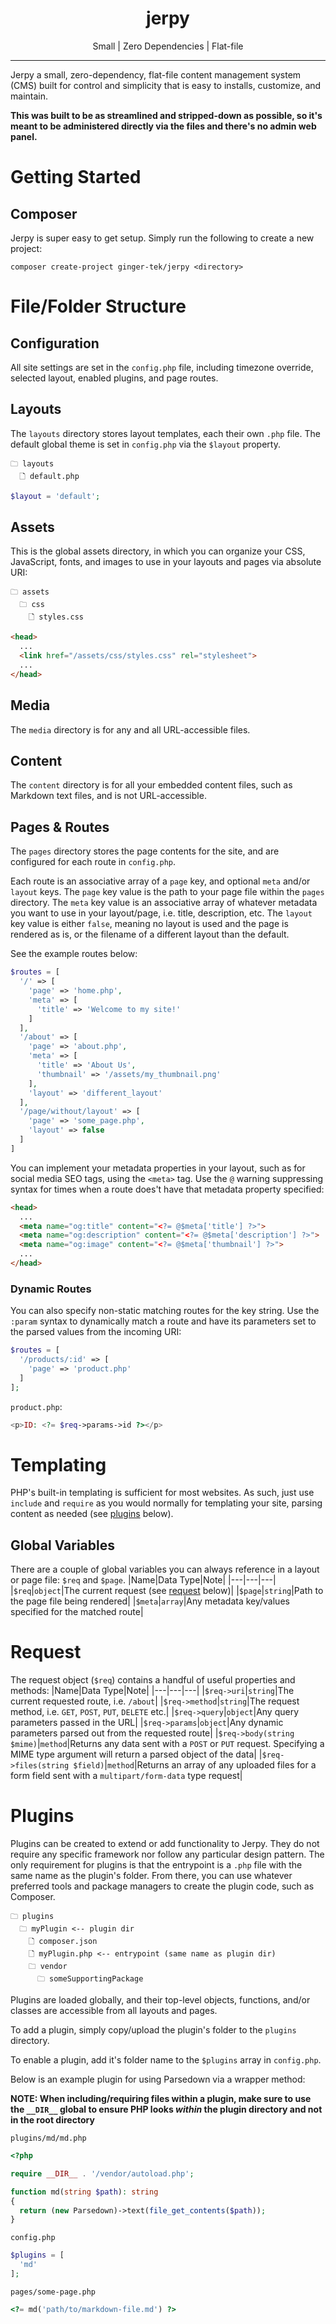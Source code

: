 <div align=center>
  <h1>jerpy</h1>
  <p>Small | Zero Dependencies | Flat-file</p>
</div>
<hr>

Jerpy a small, zero-dependency, flat-file content management system (CMS) built for control and simplicity that is easy to installs, customize, and maintain.

**This was built to be as streamlined and stripped-down as possible, so it's meant to be administered directly via the files and there's no admin web panel.**

# Getting Started
## Composer
Jerpy is super easy to get setup. Simply run the following to create a new project:
```
composer create-project ginger-tek/jerpy <directory>
```

# File/Folder Structure
## Configuration
All site settings are set in the `config.php` file, including timezone override, selected layout, enabled plugins, and page routes.

## Layouts
The `layouts` directory stores layout templates, each their own `.php` file. The default global theme is set in `config.php` via the `$layout` property.
```
🗀 layouts
  🗋 default.php
```
```php
$layout = 'default';
```

## Assets
This is the global assets directory, in which you can organize your CSS, JavaScript, fonts, and images to use in your layouts and pages via absolute URI:
```
🗀 assets
  🗀 css
    🗋 styles.css
```
```html
<head>
  ...
  <link href="/assets/css/styles.css" rel="stylesheet">
  ...
</head>
```

## Media
The `media` directory is for any and all URL-accessible files.
  
## Content
The `content` directory is for all your embedded content files, such as Markdown text files, and is not URL-accessible.

## Pages & Routes
The `pages` directory stores the page contents for the site, and are configured for each route in `config.php`.

Each route is an associative array of a `page` key, and optional `meta` and/or `layout` keys.
The `page` key value is the path to your page file within the `pages` directory.
The `meta` key value is an associative array of whatever metadata you want to use in your layout/page, i.e. title, description, etc.
The `layout` key value is either `false`, meaning no layout is used and the page is rendered as is, or the filename of a different layout than the default.

See the example routes below:
```php
$routes = [
  '/' => [
    'page' => 'home.php',
    'meta' => [
      'title' => 'Welcome to my site!'
    ]
  ],
  '/about' => [
    'page' => 'about.php',
    'meta' => [
      'title' => 'About Us',
      'thumbnail' => '/assets/my_thumbnail.png'
    ],
    'layout' => 'different_layout'
  ],
  '/page/without/layout' => [
    'page' => 'some_page.php',
    'layout' => false
  ]
]
```

You can implement your metadata properties in your layout, such as for social media SEO tags, using the `<meta>` tag. Use the `@` warning suppressing syntax for times when a route does't have that metadata property specified:
```html
<head>
  ...
  <meta name="og:title" content="<?= @$meta['title'] ?>">
  <meta name="og:description" content="<?= @$meta['description'] ?>">
  <meta name="og:image" content="<?= @$meta['thumbnail'] ?>">
  ...
</head>
```

### Dynamic Routes
You can also specify non-static matching routes for the key string. Use the `:param` syntax to dynamically match a route and have its parameters set to the parsed values from the incoming URI:
```php
$routes = [
  '/products/:id' => [
    'page' => 'product.php'
  ]
];
```
`product.php`:
```php
<p>ID: <?= $req->params->id ?></p>
```

# Templating
PHP's built-in templating is sufficient for most websites. As such, just use `include` and `require` as you would normally for templating your site, parsing content as needed (see [plugins](#plugins) below).

## Global Variables
There are a couple of global variables you can always reference in a layout or page file: `$req` and `$page`.
|Name|Data Type|Note|
|---|---|---|
|`$req`|`object`|The current request (see [request](#request) below)|
|`$page`|`string`|Path to the page file being rendered|
|`$meta`|`array`|Any metadata key/values specified for the matched route|

# Request
The request object (`$req`) contains a handful of useful properties and methods:
|Name|Data Type|Note|
|---|---|---|
|`$req->uri`|`string`|The current requested route, i.e. `/about`|
|`$req->method`|`string`|The request method, i.e. `GET`, `POST`, `PUT`, `DELETE` etc.|
|`$req->query`|`object`|Any query parameters passed in the URL|
|`$req->params`|`object`|Any dynamic parameters parsed out from the requested route|
|`$req->body(string $mime)`|`method`|Returns any data sent with a `POST` or `PUT` request. Specifying a MIME type argument will return a parsed object of the data|
|`$req->files(string $field)`|`method`|Returns an array of any uploaded files for a form field sent with a `multipart/form-data` type request|

# Plugins
Plugins can be created to extend or add functionality to Jerpy. They do not require any specific framework nor follow any particular design pattern. The only requirement for plugins is that the entrypoint is a `.php` file with the same name as the plugin's folder. From there, you can use whatever preferred tools and package managers to create the plugin code, such as Composer.

```
🗀 plugins
  🗀 myPlugin <-- plugin dir
    🗋 composer.json
    🗋 myPlugin.php <-- entrypoint (same name as plugin dir)
    🗀 vendor
      🗀 someSupportingPackage
```

Plugins are loaded globally, and their top-level objects, functions, and/or classes are accessible from all layouts and pages.

To add a plugin, simply copy/upload the plugin's folder to the `plugins` directory.

To enable a plugin, add it's folder name to the `$plugins` array in `config.php`.

Below is an example plugin for using Parsedown via a wrapper method:

**NOTE: When including/requiring files within a plugin, make sure to use the `__DIR__` global to ensure PHP looks *within* the plugin directory and not in the root directory**

`plugins/md/md.php`
```php
<?php

require __DIR__ . '/vendor/autoload.php';

function md(string $path): string
{
  return (new Parsedown)->text(file_get_contents($path));
}
```

`config.php`
```php
$plugins = [
  'md'
];
```

`pages/some-page.php`
```php
<?= md('path/to/markdown-file.md') ?>
```
